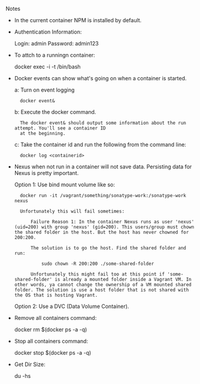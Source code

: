 Notes

* In the current container NPM is installed by default.


* Authentication Information: 

	Login: admin
	Password: admin123


* To attch to a runningn container:

	docker exec -i -t <containerId> /bin/bash


* Docker events can show what's going on when a container is started. 

	a: Turn on event logging

		docker event&

	b: Execute the docker command.

		The docker event& should output some information about the run attempt. You'll see a container ID 
		at the beginning.

	c: Take the container id and run the following from the command line:

		docker log <containerid>

* Nexus when not run in a container will not save data. Persisting data for Nexus is pretty important.

	Option 1: Use bind mount volume like so:

		docker run -it /vagrant/something/sonatype-work:/sonatype-work nexus

		Unfortunately this will fail sometimes:

			Failure Reason 1: In the container Nexus runs as user 'nexus' (uid=200) with group 'nexus' (gid=200). This users/group must chown the shared folder in the host. But the host has never chowned for 200:200.

			The solution is to go the host. Find the shared folder and run:

				sudo chown -R 200:200 ./some-shared-folder

			Unfortunately this might fail too at this point if 'some-shared-folder' is already a mounted folder inside a Vagrant VM. In other words, ya cannot change the ownership of a VM mounted shared folder. The solution is use a host folder that is not shared with the OS that is hosting Vagrant.

	Option 2: Use a DVC (Data Volume Container).

* Remove all containers command:

	docker rm $(docker ps -a -q)

* Stop all containers command:

	docker stop $(docker ps -a -q)

* Get Dir Size:

	du -hs <folder path>






	
